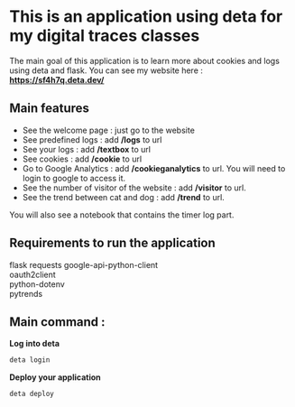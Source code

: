 # This is an application using deta for my digital traces classes

The main goal of this application is to learn more about cookies and logs using deta and flask. 
You can see my website here : **https://sf4h7q.deta.dev/**

## Main features

- See the welcome page : just go to the website
- See predefined logs : add **/logs** to url 
- See your logs : add **/textbox** to url
- See cookies : add **/cookie** to url 
- Go to Google Analytics : add **/cookieganalytics** to url. You will need to login to google to access it. 
- See the number of visitor of the website : add **/visitor** to url.
- See the trend between cat and dog : add **/trend** to url. 

You will also see a notebook that contains the timer log part. 

## Requirements to run the application 

flask 
requests 
google-api-python-client  
oauth2client  
python-dotenv  
pytrends

## Main command : 

**Log into deta**
```sh
deta login
```

**Deploy your application**
```sh
deta deploy
```
